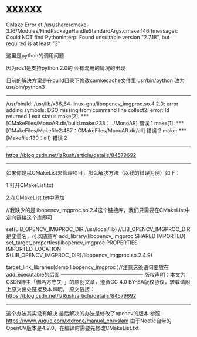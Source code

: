 # [xxxxxx](https://github.com/shu1ong/gitblog/issues/6)

CMake Error at /usr/share/cmake-3.16/Modules/FindPackageHandleStandardArgs.cmake:146 (message):
Could NOT find PythonInterp: Found unsuitable version "2.7.18", but   required is at least "3" 

这里是python的调用问题

因为ros1是支持python 2.0的 会有混用的情况的出现

目前的解决方案是在build目录下修改camkecache文件里
usr/bin/python
改为 
usr/bin/python3

---

/usr/bin/ld: /usr/lib/x86_64-linux-gnu/libopencv_imgproc.so.4.2.0: error adding symbols: DSO missing from command line
collect2: error: ld returned 1 exit status
make[2]: *** [CMakeFiles/MonoAR.dir/build.make:238：../MonoAR] 错误 1
make[1]: *** [CMakeFiles/Makefile2:487：CMakeFiles/MonoAR.dir/all] 错误 2
make: *** [Makefile:130：all] 错误 2


---

https://blog.csdn.net/lzRush/article/details/84579692

---

如果你是以CMakeList来管理项目，那么解决方法（以我的错误为例）如下：

1.打开CMakeList.txt

2.在CMakeList.txt中添加

//我缺少的是libopencv_imgproc.so.2.4这个链接库，我们只需要在CMakeList中定向链接这个库即可

set(LIB_OPENCV_IMGPROC_DIR /usr/local/lib)   //LIB_OPENCV_IMGPROC_DIR是变量名，可以随意写
add_library(libopencv_imgproc SHARED IMPORTED)
set_target_properties(libopencv_imgproc PROPERTIES IMPORTED_LOCATION ${LIB_OPENCV_IMGPROC_DIR}/libopencv_imgproc.so.2.4.9)

target_link_libraries(demo  libopencv_imgproc )//注意这条语句要放在add_executable的后面
————————————————
版权声明：本文为CSDN博主「御名方守矢-」的原创文章，遵循CC 4.0 BY-SA版权协议，转载请附上原文出处链接及本声明。
原文链接：https://blog.csdn.net/lzRush/article/details/84579692

---

这个办法其实没有解决 最后解决的办法是修改了opencv的版本
参照
https://www.yuque.com/xtdrone/manual_cn/vslam
由于Noetic自带的OpenCV版本是4.2.0，在编译时需要先修改CMakeList.txt